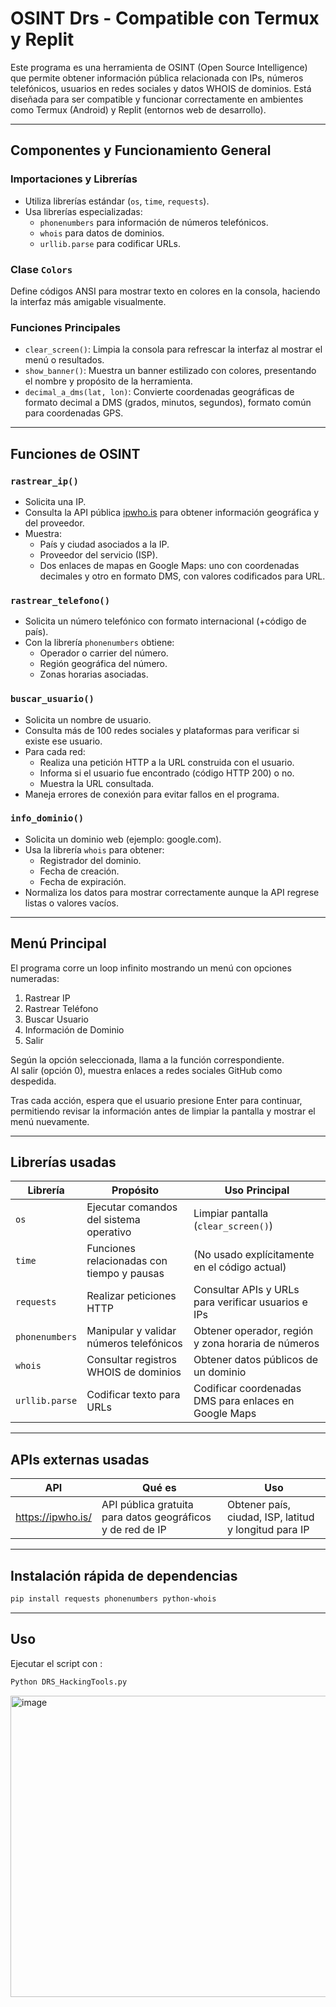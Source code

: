 # OSINT Drs - Compatible con Termux y Replit

Este programa es una herramienta de OSINT (Open Source Intelligence) que permite obtener información pública relacionada con IPs, números telefónicos, usuarios en redes sociales y datos WHOIS de dominios. Está diseñada para ser compatible y funcionar correctamente en ambientes como Termux (Android) y Replit (entornos web de desarrollo).

---

## Componentes y Funcionamiento General

### Importaciones y Librerías

- Utiliza librerías estándar (`os`, `time`, `requests`).
- Usa librerías especializadas:  
  - `phonenumbers` para información de números telefónicos.  
  - `whois` para datos de dominios.  
  - `urllib.parse` para codificar URLs.

### Clase `Colors`

Define códigos ANSI para mostrar texto en colores en la consola, haciendo la interfaz más amigable visualmente.

### Funciones Principales

- `clear_screen()`: Limpia la consola para refrescar la interfaz al mostrar el menú o resultados.
- `show_banner()`: Muestra un banner estilizado con colores, presentando el nombre y propósito de la herramienta.
- `decimal_a_dms(lat, lon)`: Convierte coordenadas geográficas de formato decimal a DMS (grados, minutos, segundos), formato común para coordenadas GPS.

---

## Funciones de OSINT

### `rastrear_ip()`
- Solicita una IP.
- Consulta la API pública [ipwho.is](https://ipwho.is) para obtener información geográfica y del proveedor.
- Muestra:
  - País y ciudad asociados a la IP.
  - Proveedor del servicio (ISP).
  - Dos enlaces de mapas en Google Maps: uno con coordenadas decimales y otro en formato DMS, con valores codificados para URL.

### `rastrear_telefono()`
- Solicita un número telefónico con formato internacional (+código de país).
- Con la librería `phonenumbers` obtiene:
  - Operador o carrier del número.
  - Región geográfica del número.
  - Zonas horarias asociadas.

### `buscar_usuario()`
- Solicita un nombre de usuario.
- Consulta más de 100 redes sociales y plataformas para verificar si existe ese usuario.
- Para cada red:
  - Realiza una petición HTTP a la URL construida con el usuario.
  - Informa si el usuario fue encontrado (código HTTP 200) o no.
  - Muestra la URL consultada.
- Maneja errores de conexión para evitar fallos en el programa.

### `info_dominio()`
- Solicita un dominio web (ejemplo: google.com).
- Usa la librería `whois` para obtener:
  - Registrador del dominio.
  - Fecha de creación.
  - Fecha de expiración.
- Normaliza los datos para mostrar correctamente aunque la API regrese listas o valores vacíos.

---

## Menú Principal

El programa corre un loop infinito mostrando un menú con opciones numeradas:

1. Rastrear IP  
2. Rastrear Teléfono  
3. Buscar Usuario  
4. Información de Dominio  
0. Salir  

Según la opción seleccionada, llama a la función correspondiente.  
Al salir (opción 0), muestra enlaces a redes sociales GitHub como despedida.  

Tras cada acción, espera que el usuario presione Enter para continuar, permitiendo revisar la información antes de limpiar la pantalla y mostrar el menú nuevamente.

---

## Librerías usadas

| Librería         | Propósito                                          | Uso Principal                                        |
|------------------|---------------------------------------------------|-----------------------------------------------------|
| `os`             | Ejecutar comandos del sistema operativo           | Limpiar pantalla (`clear_screen()`)                  |
| `time`           | Funciones relacionadas con tiempo y pausas        | (No usado explícitamente en el código actual)        |
| `requests`       | Realizar peticiones HTTP                           | Consultar APIs y URLs para verificar usuarios e IPs |
| `phonenumbers`   | Manipular y validar números telefónicos            | Obtener operador, región y zona horaria de números   |
| `whois`          | Consultar registros WHOIS de dominios               | Obtener datos públicos de un dominio                  |
| `urllib.parse`   | Codificar texto para URLs                           | Codificar coordenadas DMS para enlaces en Google Maps|

---

## APIs externas usadas

| API                     | Qué es                                            | Uso                                                    |
|-------------------------|--------------------------------------------------|--------------------------------------------------------|
| https://ipwho.is/       | API pública gratuita para datos geográficos y de red de IP | Obtener país, ciudad, ISP, latitud y longitud para IP  |

---

## Instalación rápida de dependencias

```bash
pip install requests phonenumbers python-whois
```

---

## Uso
Ejecutar el script con : 
```bash
Python DRS_HackingTools.py
```

<img width="655" height="482" alt="image" src="https://github.com/user-attachments/assets/ed39617a-3066-4ce5-8c8c-d75ddf1f18d6" />


